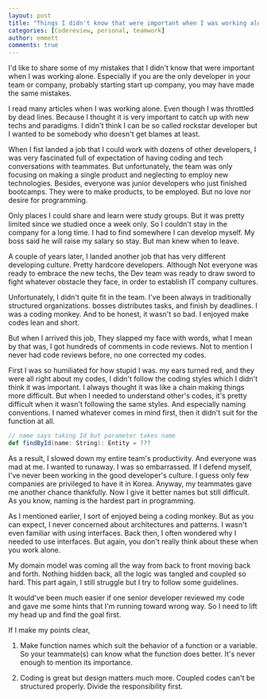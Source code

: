 ```yaml
---
layout: post
title: "Things I didn't know that were important when I was working alone"
categories: [Codereview, personal, teamwork]
author: emmett
comments: true
---
```

I'd like to share some of my mistakes that I didn't know that were important when I was working alone. Especially if you are the only developer in your team or company, probably starting start up company, you may have made the same mistakes.

I read many articles when I was working alone. Even though I was throttled by dead lines. Because I thought it is very important to catch up with new techs and paradigms. I didn't think I can be so called rockstar developer but I wanted to be somebody who doesn't get blames at least.

When I fist landed a job that I could work with dozens of other developers, I was very fascinated full of expectation of having coding and tech conversations with teammates. But unfortunately, the team was only focusing on making a single product and neglecting to employ new technologies. Besides, everyone was junior developers who just finished bootcamps. They were to make products, to be employed. But no love nor desire for programming.

Only places I could share and learn were study groups. But it was pretty limited since we studied once a week only. So I couldn't stay in the company for a long time. I had to find somewhere I can develop myself. My boss said he will raise my salary so stay. But man knew when to leave.

A couple of years later, I landed another job that has very different developing culture. Pretty hardcore developers. Although Not everyone was ready to embrace the new techs, the Dev team was ready to draw sword to fight whatever obstacle they face, in order to establish IT company cultures.

Unfortunately, I didn't quite fit in the team. I've been always in traditionally structured organizations. bosses distributes tasks, and finish by deadlines. I was a coding monkey. And to be honest, it wasn't so bad. I enjoyed make codes lean and short.

But when I arrived this job, They slapped my face with words, what I mean by that was, I got hundreds of comments in code reviews. Not to mention I never had code reviews before, no one corrected my codes.

First I was so humiliated for how stupid I was. my ears turned red, and they were all right about my codes, I didn't follow the coding styles which I didn't think it was important. I always thought it was like a chain making things more difficult. But when I needed to understand other's codes, it's pretty difficult when it wasn't  following the same styles.
And especially naming conventions. I named whatever comes in mind first, then it didn't suit for the function at all.

```scala
// name says taking Id but parameter takes name
def findById(name: String): Entity = ???
```

As a result, I slowed down my entire team's productivity. And everyone was mad at me. I wanted to runaway. I was so embarrassed. If I defend myself, I've never been working in the good developer's culture. I guess only few companies are privileged to have it in Korea. Anyway, my teammates gave me another chance thankfully. Now I give it better names but still difficult. As you know, naming is the hardest part in programming.

As I mentioned earlier, I sort of enjoyed being a coding monkey. But as you can expect, I never concerned about architectures and patterns. I wasn't even familiar with using interfaces. Back then, I often wondered why I needed to use interfaces. But again, you don't really think about these when you work alone.

My domain model was coming all the way from back to front moving back and forth. Nothing hidden back, all the logic was tangled and coupled so hard. This part again, I still struggle but I try to follow some guidelines.

It would've been much easier if one senior developer reviewed my code and gave me some hints that I'm running toward wrong way. So I need to lift my head up and find the goal first.

If I make my points clear,

1. Make function names which suit the behavior of a function or a variable. So your teammate(s) can know what the function does better. It's never enough to mention its importance.

2. Coding is great but design matters much more. Coupled codes can't be structured properly. Divide the responsibility first.

